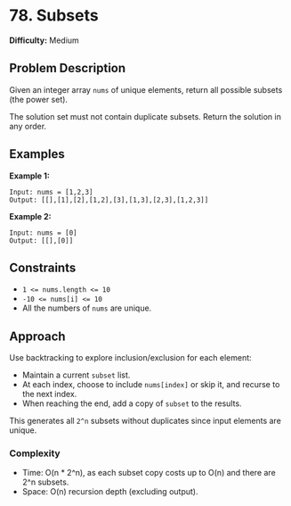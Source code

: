 # 78. Subsets

**Difficulty:** Medium

## Problem Description

Given an integer array `nums` of unique elements, return all possible subsets (the power set).

The solution set must not contain duplicate subsets. Return the solution in any order.

## Examples

**Example 1:**
```
Input: nums = [1,2,3]
Output: [[],[1],[2],[1,2],[3],[1,3],[2,3],[1,2,3]]
```

**Example 2:**
```
Input: nums = [0]
Output: [[],[0]]
```

## Constraints

- `1 <= nums.length <= 10`
- `-10 <= nums[i] <= 10`
- All the numbers of `nums` are unique.

## Approach

Use backtracking to explore inclusion/exclusion for each element:
- Maintain a current `subset` list.
- At each index, choose to include `nums[index]` or skip it, and recurse to the next index.
- When reaching the end, add a copy of `subset` to the results.

This generates all `2^n` subsets without duplicates since input elements are unique.

### Complexity
- Time: O(n * 2^n), as each subset copy costs up to O(n) and there are 2^n subsets.
- Space: O(n) recursion depth (excluding output).
